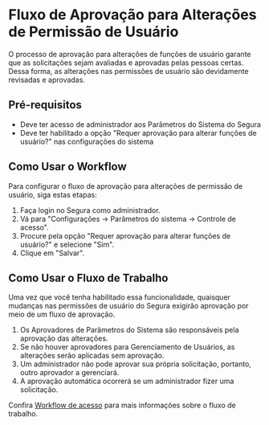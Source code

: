 # Fluxo de Aprovação para Alterações de Permissão de Usuário

O processo de aprovação para alterações de funções de usuário garante que as solicitações sejam avaliadas e aprovadas pelas pessoas certas. Dessa forma, as alterações nas permissões de usuário são devidamente revisadas e aprovadas.

## Pré-requisitos

- Deve ter acesso de administrador aos Parâmetros do Sistema do Segura
- Deve ter habilitado a opção "Requer aprovação para alterar funções de usuário?" nas configurações do sistema

## Como Usar o Workflow

Para configurar o fluxo de aprovação para alterações de permissão de usuário, siga estas etapas:

1. Faça login no Segura como administrador.
2. Vá para "Configurações → Parâmetros do sistema → Controle de acesso".
3. Procure pela opção "Requer aprovação para alterar funções de usuário?" e selecione "Sim".
4. Clique em "Salvar".

## Como Usar o Fluxo de Trabalho

Uma vez que você tenha habilitado essa funcionalidade, quaisquer mudanças nas permissões de usuário do Segura exigirão aprovação por meio de um fluxo de aprovação.

1. Os Aprovadores de Parâmetros do Sistema são responsáveis pela aprovação das alterações.
2. Se não houver aprovadores para Gerenciamento de Usuários, as alterações serão aplicadas sem aprovação.
3. Um administrador não pode aprovar sua própria solicitação, portanto, outro aprovador a gerenciará.
4. A aprovação automática ocorrerá se um administrador fizer uma solicitação.

Confira [Workflow de acesso](/v4/docs/pt/user-management-access-workflow) para mais informações sobre o fluxo de trabalho.